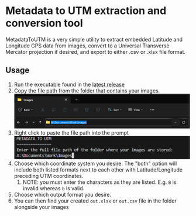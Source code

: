 # Metadata to UTM extraction and conversion tool

MetadataToUTM is a very simple utility to extract embedded Latitude and Longitude GPS data from images, convert to a Universal Transverse Mercator projection if desired, and export to either .csv or .xlsx file format.

## Usage

1. Run the executable found in the [latest release](https://github.com/theRealBassist/MetadataToUTM/releases) 
2. Copy the file path from the folder that contains your images. ![Copy File Path](images/copy_file_path.png)
3. Right click to paste the file path into the prompt![Paste File Path](images/paste_file_path.png)
4. Choose which coordinate system you desire. The "both" option will include both listed formats next to each other with Latitude/Longitude preceding UTM coordinates.
   1. NOTE: you must enter the characters as they are listed. E.g. `B` is invalid whereas `b` is valid.
5. Choose which output format you desire. 
6. You can then find your created `out.xlsx` or `out.csv` file in the folder alongside your images